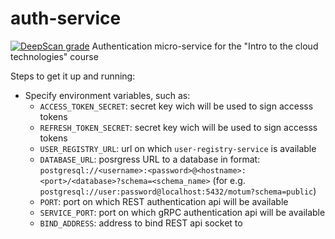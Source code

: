 # auth-service
[![DeepScan grade](https://deepscan.io/api/teams/8152/projects/11538/branches/172733/badge/grade.svg)](https://deepscan.io/dashboard#view=project&tid=8152&pid=11538&bid=172733)
Authentication micro-service for the "Intro to the cloud technologies" course

Steps to get it up and running:
- Specify environment variables, such as:
  - `ACCESS_TOKEN_SECRET`: secret key wich will be used to sign accesss tokens
  - `REFRESH_TOKEN_SECRET`: secret key wich will be used to sign accesss tokens
  - `USER_REGISTRY_URL`: url on which `user-registry-service` is available
  - `DATABASE_URL`: posrgress URL to a database in format: `postgresql://<username>:<password>@<hostname>:<port>/<database>?schema=<schema_name>` (for e.g. `postgresql://user:password@localhost:5432/motum?schema=public`)
  - `PORT`: port on which REST authentication api will be available
  - `SERVICE_PORT`: port on which gRPC authentication api will be available
  - `BIND_ADDRESS`: address to bind REST api socket to
